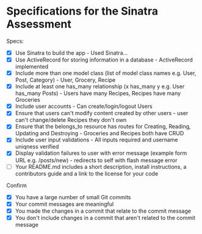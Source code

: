 # Specifications for the Sinatra Assessment

Specs:
- [x] Use Sinatra to build the app - Used Sinatra...
- [x] Use ActiveRecord for storing information in a database - ActiveRecord implemented
- [x] Include more than one model class (list of model class names e.g. User, Post, Category) - User, Grocery, Recipe
- [x] Include at least one has_many relationship (x has_many y e.g. User has_many Posts) - Users have many Recipes, Recipes have many Groceries
- [x] Include user accounts - Can create/login/logout Users
- [x] Ensure that users can't modify content created by other users - user can't change/delete Recipes they don't own
- [x] Ensure that the belongs_to resource has routes for Creating, Reading, Updating and Destroying - Groceries and Recipes both have CRUD
- [x] Include user input validations - All inputs required and username uniqness verified
- [x] Display validation failures to user with error message (example form URL e.g. /posts/new) - redirects to self with flash message error
- [ ] Your README.md includes a short description, install instructions, a contributors guide and a link to the license for your code

Confirm
- [x] You have a large number of small Git commits
- [x] Your commit messages are meaningful
- [x] You made the changes in a commit that relate to the commit message
- [x] You don't include changes in a commit that aren't related to the commit message